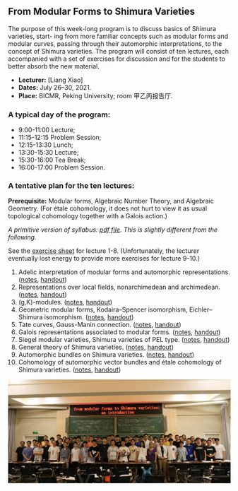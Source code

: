 ## From Modular Forms to Shimura Varieties

The purpose of this week-long program is to discuss basics of Shimura varieties, start- ing from more familiar concepts such as modular forms and modular curves, passing through their automorphic interpretations, to the concept of Shimura varieties. The program will consist of ten lectures, each accompanied with a set of exercises for discussion and for the students to better absorb the new material.
- **Lecturer:** [Liang Xiao]
- **Dates:** July 26–30, 2021.
- **Place:** BICMR, Peking University; room 甲乙丙报告厅.

### A typical day of the program:

- 9:00-11:00 Lecture;
- 11:15-12:15 Problem Session;
- 12:15-13:30 Lunch;
- 13:30-15:30 Lecture;
- 15:30-16:00 Tea Break;
- 16:00-17:00 Problem Session.

### A tentative plan for the ten lectures:

**Prerequisite:** Modular forms, Algebraic Number Theory, and Algebraic Geometry. (For étale cohomology, it does not hurt to view it as usual topological cohomology together with a Galois action.)

_A primitive version of syllabus: [pdf file](././syllabus.pdf). This is slightly different from the following._

See the [exercise sheet](././exercises.pdf) for lecture 1-8. (Unfortunately, the lecturer eventually lost energy to provide more exercises for lecture 9-10.)

1. Adelic interpretation of modular forms and automorphic representations. ([notes](././n1.pdf), [handout](././1.pdf))
2. Representations over local fields, nonarchimedean and archimedean. ([notes](././n2.pdf), [handout](././2.pdf))
3. (g,K)-modules. ([notes](././n3.pdf), [handout](././3.pdf))
4. Geometric modular forms, Kodaira–Spencer isomorphism, Eichler–Shimura isomorphism. ([notes](././n4.pdf), [handout](././4.pdf))
5. Tate curves, Gauss-Manin connection. ([notes](././n5.pdf), [handout](././5.pdf))
6. Galois representations associated to modular forms. ([notes](././n6.pdf), [handout](././6.pdf))
7. Siegel modular varieties, Shimura varieties of PEL type. ([notes](././n7.pdf), [handout](././7.pdf))
8. General theory of Shimura varieties. ([notes](././n8.pdf), [handout](././8.pdf))
9. Automorphic bundles on Shimura varieties. ([notes](././n9.pdf), [handout](././9.pdf))
10. Cohomology of automorphic vector bundles and étale cohomology of Shimura varieties. ([notes](././n10.pdf), [handout](././10.pdf))

![groupphoto](././group.jpg)